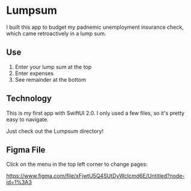 # Lumpsum
I built this app to budget my padnemic unemployment insurance check, which came retroactively in a lump sum.

## Use
1. Enter your lump sum at the top
2. Enter expenses
3. See remainder at the bottom

## Technology
This is my first app with SwiftUI 2.0. I only used a few files, so it's pretty easy to navigate. 

Just check out the Lumpsum directory!

## Figma File
Click on the menu in the top left corner to change pages:

https://www.figma.com/file/xFjwtU5Q4SUtDyWcIcmd6E/Untitled?node-id=1%3A3
